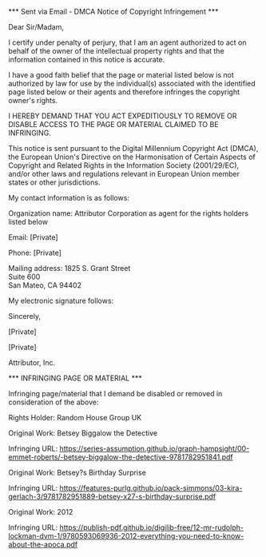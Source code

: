 *** Sent via Email - DMCA Notice of Copyright Infringement ***

Dear Sir/Madam,

I certify under penalty of perjury, that I am an agent authorized to act on behalf of the owner of the intellectual property rights and that the information contained in this notice is accurate.

I have a good faith belief that the page or material listed below is not authorized by law for use by the individual(s) associated with the identified page listed below or their agents and therefore infringes the copyright owner's rights.

I HEREBY DEMAND THAT YOU ACT EXPEDITIOUSLY TO REMOVE OR DISABLE ACCESS TO THE PAGE OR MATERIAL CLAIMED TO BE INFRINGING.

This notice is sent pursuant to the Digital Millennium Copyright Act (DMCA), the European Union's Directive on the Harmonisation of Certain Aspects of Copyright and Related Rights in the Information Society (2001/29/EC), and/or other laws and regulations relevant in European Union member states or other jurisdictions.

My contact information is as follows:

Organization name: Attributor Corporation as agent for the rights holders listed below

Email: [Private]

Phone: [Private]

Mailing address:
1825 S. Grant Street  
Suite 600  
San Mateo, CA 94402

My electronic signature follows:

Sincerely,

[Private]

[Private]

Attributor, Inc.

*** INFRINGING PAGE OR MATERIAL ***

Infringing page/material that I demand be disabled or removed in consideration of the above:

Rights Holder: Random House Group UK

Original Work: Betsey Biggalow the Detective

Infringing URL: https://series-assumption.github.io/graph-hampsight/00-emmet-roberts/-betsey-biggalow-the-detective-9781782951841.pdf

Original Work: Betsey?s Birthday Surprise

Infringing URL: https://features-purlg.github.io/pack-simmons/03-kira-gerlach-3/9781782951889-betsey-x27-s-birthday-surprise.pdf

Original Work: 2012

Infringing URL: https://publish-pdf.github.io/digilib-free/12-mr-rudolph-lockman-dvm-1/9780593069936-2012-everything-you-need-to-know-about-the-apoca.pdf
